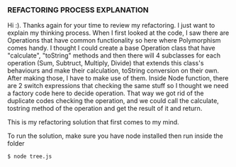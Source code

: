 ### REFACTORING PROCESS EXPLANATION
Hi :). Thanks again for your time to review my refactoring. I just want to explain my thinking process. When I first looked at the code, I saw there are Operations that have common functionality so here where Polymorphism comes handy. 
I thought I could create a base Operation class that have "calculate", "toString" methods and then there will 4 subclasses for each operation (Sum, Subtruct, Multiply, Divide) that extends this class's behaviours and make their calculation, toString conversion on their own.
After making those, I have to make use of them. Inside Node function, there are 2 switch expressions that checking the same stuff so I thought we need a factory code here to decide operation. That way we got rid of the duplicate codes checking the operation,
and we could call the calculate, tostring method of the operation and get the result of it and return. 

This is my refactoring solution that first comes to my mind.

To run the solution, make sure you have node installed then run inside the folder
```
$ node tree.js
```




